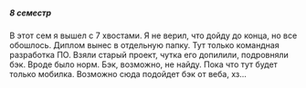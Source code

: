 ##### 8 семестр

В этот сем я вышел с 7 хвостами. Я не верил, что дойду до конца, но все обошлось. Диплом вынес в отдельную папку. Тут только командная разработка ПО. Взяли старый проект, чутка его допилили, подровняли бэк. Вроде было норм. Бэк, возможно, не найду. Пока что тут будет только мобилка. Возможно сюда подойдет бэк от веба, хз...

